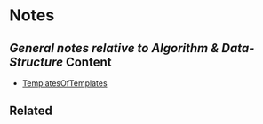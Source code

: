 Notes
=======

*General notes relative to Algorithm & Data-Structure*
Content
---------------

* [TemplatesOfTemplates](TemplatesOfTemplates.md)

Related
----------------------------

